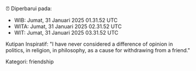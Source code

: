 ⏰ Diperbarui pada:
- WIB: Jumat, 31 Januari 2025 01.31.52 UTC
- WITA: Jumat, 31 Januari 2025 02.31.52 UTC
- WIT: Jumat, 31 Januari 2025 03.31.52 UTC

Kutipan Inspiratif:
"I have never considered a difference of opinion in politics, in religion, in philosophy, as a cause for withdrawing from a friend."


Kategori: friendship

